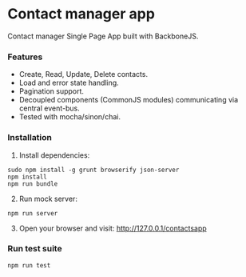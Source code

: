 # Contact manager app

Contact manager Single Page App built with BackboneJS.

### Features
- Create, Read, Update, Delete contacts.
- Load and error state handling.
- Pagination support.
- Decoupled components (CommonJS modules)
  communicating via central event-bus.
- Tested with mocha/sinon/chai.

### Installation

1. Install dependencies:
```
sudo npm install -g grunt browserify json-server
npm install
npm run bundle 
```
2. Run mock server:
```
npm run server
```
3. Open your browser and visit:
http://127.0.0.1/contactsapp

### Run test suite
```
npm run test
```

